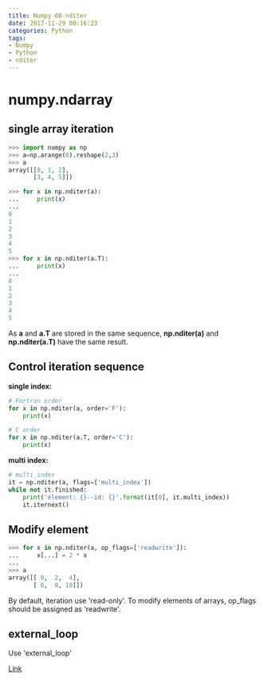 ```yaml
---
title: Numpy-08-nditer
date: 2017-11-29 00:16:23
categories: Python
tags:
- Numpy
- Python
- nditer
---
```


# numpy.ndarray

## single array iteration

```python
>>> import numpy as np
>>> a=np.arange(6).reshape(2,3)
>>> a
array([[0, 1, 2],
       [3, 4, 5]])

>>> for x in np.nditer(a):
...     print(x)
...
0
1
2
3
4
5
>>> for x in np.nditer(a.T):
...     print(x)
...
0
1
2
3
4
5
```

As **a** and **a.T** are stored in the same sequence, **np.nditer(a)** and **np.nditer(a.T)** have the same result.

## Control iteration sequence

**single index:**

```python
# Fortran order
for x in np.nditer(a, order='F'):
    print(x)

# C order
for x in np.nditer(a.T, order='C'):
    print(x)
```

**multi index:**

```python
# multi_index
it = np.nditer(a, flags=['multi_index'])
while not it.finished:
    print('element: {}--id: {}'.format(it[0], it.multi_index))
    it.iternext()
```

## Modify element

```python
>>> for x in np.nditer(a, op_flags=['readwrite']):
...     x[...] = 2 * x
...
>>> a
array([[ 0,  2,  4],
       [ 6,  8, 10]])
```

By default, iteration use 'read-only'. To modify elements of arrays, op_flags should be assigned as 'readwrite'.

## external_loop

Use 'external_loop'

[Link](http://blog.csdn.net/lanchunhui/article/details/55657135)

